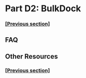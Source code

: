 
# Part D2: BulkDock

### [[Previous section]](D1_SLURM.md)


## FAQ


## Other Resources

### [[Previous section]](D1_SLURM.md)